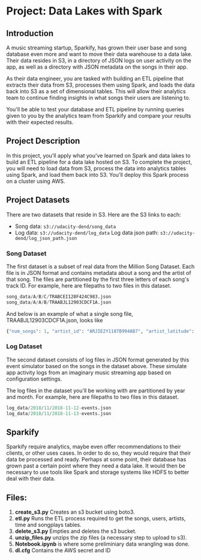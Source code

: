 # Project: Data Lakes with Spark

## Introduction
A music streaming startup, Sparkify, has grown their user base and song database even more and want to move their data warehouse to a data lake. Their data resides in S3, in a directory of JSON logs on user activity on the app, as well as a directory with JSON metadata on the songs in their app.

As their data engineer, you are tasked with building an ETL pipeline that extracts their data from S3, processes them using Spark, and loads the data back into S3 as a set of dimensional tables. This will allow their analytics team to continue finding insights in what songs their users are listening to.

You'll be able to test your database and ETL pipeline by running queries given to you by the analytics team from Sparkify and compare your results with their expected results.

## Project Description
In this project, you'll apply what you've learned on Spark and data lakes to build an ETL pipeline for a data lake hosted on S3. To complete the project, you will need to load data from S3, process the data into analytics tables using Spark, and load them back into S3. You'll deploy this Spark process on a cluster using AWS.
## Project Datasets
There are two datasets that reside in S3. Here are the S3 links to each:
- Song data: `s3://udacity-dend/song_data`
- Log data: `s3://udacity-dend/log_data`
Log data json path: `s3://udacity-dend/log_json_path.json`

### Song Dataset
The first dataset is a subset of real data from the Million Song Dataset. Each file is in JSON format and contains metadata about a song and the artist of that song. The files are partitioned by the first three letters of each song's track ID. For example, here are filepaths to two files in this dataset.
```python
song_data/A/B/C/TRABCEI128F424C983.json
song_data/A/A/B/TRAABJL12903CDCF1A.json
```
And below is an example of what a single song file, TRAABJL12903CDCF1A.json, looks like
```python
{"num_songs": 1, "artist_id": "ARJIE2Y1187B994AB7", "artist_latitude": null, "artist_longitude": null, "artist_location": "", "artist_name": "Line Renaud", "song_id": "SOUPIRU12A6D4FA1E1", "title": "Der Kleine Dompfaff", "duration": 152.92036, "year": 0}
```

### Log Dataset 
The second dataset consists of log files in JSON format generated by this event simulator based on the songs in the dataset above. These simulate app activity logs from an imaginary music streaming app based on configuration settings.

The log files in the dataset you'll be working with are partitioned by year and month. For example, here are filepaths to two files in this dataset.

```python
log_data/2018/11/2018-11-12-events.json
log_data/2018/11/2018-11-13-events.json
```
## Sparkify

Sparkify require analytics, maybe even offer recommendations to their clients, or other uses cases. In order to do so, they would require that their data be processed and ready. Perhaps at some point, their database has grown past a certain point where they need a data lake. It would then be necessary to use tools like Spark and storage systems like HDFS to better deal with their data.

## Files: 

1. **create_s3.py** Creates an s3 bucket using boto3.
2. **etl.py** Runs the ETL process required to get the songs, users, artists, time and songplays tables.
3. **delete_s3.py** Empties and deletes the s3 bucket.
4. **unzip_files.py** unzips the zip files (a necessary step to upload to s3).
5. **Notebook.ipynb** is where some preliminiary data wrangling was done. 
6. **dl.cfg** Contains the AWS secret and ID 